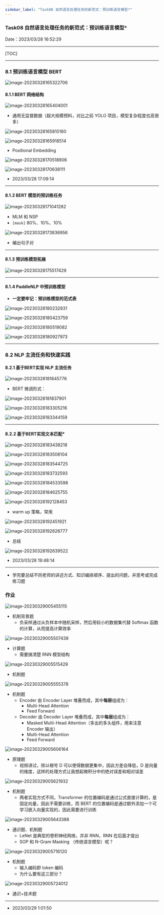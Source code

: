 ```yaml
---
sidebar_label: "Task08 自然语言处理任务的新范式：预训练语言模型*"
---
```


### Task08 自然语言处理任务的新范式：预训练语言模型*

Date：2023/03/28 16:52:29

------



[TOC]



------



### 8.1 预训练语言模型 BERT

![image-20230328165322706](images/task08/image-20230328165322706.png)

#### 8.1.1 BERT 网络结构

![image-20230328165404001](images/task08/image-20230328165404001.png)

* 通用无监督数据（超大规模预料，对比之前 YOLO 项目，模型复杂程度也高很多）

![image-20230328165810160](images/task08/image-20230328165810160.png)

![image-20230328165918514](images/task08/image-20230328165918514.png)

* Positional Embedding

![image-20230328170518906](images/task08/image-20230328170518906.png)

![image-20230328170638111](images/task08/image-20230328170638111.png)

* 2023/03/28 17:09:14



------



#### 8.1.2 BERT 模型的预训练任务

![image-20230328171041282](images/task08/image-20230328171041282.png)

* MLM 和 NSP
* `[mask]` 80%、10%、10%

![image-20230328173836956](images/task08/image-20230328173836956.png)

* 编出句子对



------



#### 8.1.3 预训练模型拓展

![image-20230328175517429](images/task08/image-20230328175517429.png)



------



#### 8.1.4 PaddleNLP 中预训练模型

* **一定要牢记：预训练模型的范式表** 

![image-20230328180232831](images/task08/image-20230328180232831.png)

![image-20230328180423759](images/task08/image-20230328180423759.png)

![image-20230328180519082](images/task08/image-20230328180519082.png)

![image-20230328180927973](images/task08/image-20230328180927973.png)



------



### 8.2 NLP 主流任务和快速实践

#### 8.2.1 基于BERT实现 NLP 主流任务

![image-20230328181645776](images/task08/image-20230328181645776.png)

* BERT 微调形式：

![image-20230328181837901](images/task08/image-20230328181837901.png)

![image-20230328183305216](images/task08/image-20230328183305216.png)

![image-20230328183344159](images/task08/image-20230328183344159.png)



------



#### 8.2.2 基于BERT实现文本匹配*

![image-20230328183438218](images/task08/image-20230328183438218.png)

![image-20230328183508104](images/task08/image-20230328183508104.png)

![image-20230328183544725](images/task08/image-20230328183544725.png)

![image-20230328183732593](images/task08/image-20230328183732593.png)

![image-20230328184533598](images/task08/image-20230328184533598.png)

![image-20230328184625755](images/task08/image-20230328184625755.png)

![image-20230328192128453](images/task08/image-20230328192128453.png)

* warm up 策略，常用

![image-20230328192451921](images/task08/image-20230328192451921.png)

![image-20230328192626777](images/task08/image-20230328192626777.png)

* 总结

![image-20230328192639522](images/task08/image-20230328192639522.png)

* 2023/03/28 19:48:14



------



* 学完要总结不同老师的讲述方式、知识编排顺序、提出的问题，并思考或完成练习题



### 作业

![image-20230329005455115](images/task08/image-20230329005455115.png)

* 机制背景题
  * 负采样通过从负样本中随机采样，然后用较小的数据集代替 Softmax 函数的计算，从而提高计算效率

![image-20230329005507439](images/task08/image-20230329005507439.png)

* 计算题
  * 需要搞清楚 RNN 模型结构

![image-20230329005515429](images/task08/image-20230329005515429.png)

* 机制题



![image-20230329005555378](images/task08/image-20230329005555378.png)

* 机制题
  * Encoder 由 Encoder Layer 堆叠而成，其中**每层**组成为：
    * Multi-Head Attention
    * Feed Forward
  * Decoder 由 Decoder Layer 堆叠而成，其中**每层**组成为：
    * Masked Multi-Head Attention（多出的多头组件，用来注意 Encoder 输出）
    * Multi-Head Attention
    * Feed Forward

![image-20230329005606164](images/task08/image-20230329005606164.png)

* 原理题
  * 视频讲过，除以根号 D 可以使得数据更集中，因此方差会降低，D 是向量的维度，这样的处理方式让我想起微积分中的绝对误差和相对误差

![image-20230329005621932](images/task08/image-20230329005621932.png)

* 机制题
  * 两者实现方式不同，Transformer 的位置编码是通过公式直接计算的，是固定向量，因此不需要训练，而 BERT 的位置编码是通过额外添加一个可学习嵌入向量实现的，因此需要进行训练

![image-20230329005643388](images/task08/image-20230329005643388.png)

* 通识题、机制题
  * LeNet 是典型的卷积神经网络，并非 RNN，RNN 在后面才提出
  * SOP 和 N-Gram Masking （传统语言模型）呢？

![image-20230329005716120](images/task08/image-20230329005716120.png)

* 机制题
  * 输入编码即 token 编码
  * 为什么要有这三部分？

![image-20230329005724012](images/task08/image-20230329005724012.png)

* 通识+技术题



------

* 2023/03/29 1:01:50